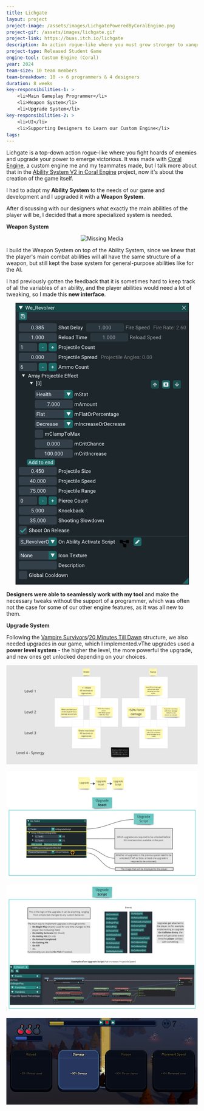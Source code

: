 ```yaml
---
title: Lichgate
layout: project
project-image: /assets/images/LichgatePoweredByCoralEngine.png
project-gif: /assets/images/lichgate.gif
project-link: https://buas.itch.io/lichgate
description: An action rogue-like where you must grow stronger to vanquish the undead.
project-type: Released Student Game
engine-tool: Custom Engine (Coral)
year: 2024
team-size: 10 team members
team-breakdown: 10 -> 6 programmers & 4 designers
duration: 8 weeks
key-responsibilities-1: >
    <li>Main Gameplay Programmer</li>
    <li>Weapon System</li>
    <li>Upgrade System</li>
key-responsibilities-2: >
    <li>UI</li>
    <li>Supporting Designers to Learn our Custom Engine</li>
tags:
---
```


<!--<div class="has-text-centered">
    <iframe width="560" height="315" src="https://www.youtube.com/embed/QzNdgcYAYl4?si=wdbvH2UHfL4PfGgw" title="YouTube video player" frameborder="0" allow="accelerometer; autoplay; clipboard-write; encrypted-media; gyroscope; picture-in-picture; web-share" referrerpolicy="strict-origin-when-cross-origin" allowfullscreen=""></iframe>
</div>
-->

Lichgate is a top-down action rogue-like where you fight hoards of enemies and upgrade your power to emerge victorious. It was made with [Coral Engine](https://github.com/GuusKemperman/CoralEngine), a custom engine me and my teammates made, but I talk more about that in the [Ability System V2 in Coral Engine](../projects/AbilitySystemV2CoralEngine) project, now it's about the creation of the game itself.

I had to adapt my **Ability System** to the needs of our game and development and I upgraded it with a **Weapon System**.

After discussing with our designers what exactly the main abilities of the player will be, I decided that a more specialized system is needed. 

**Weapon System**

<p style="text-align: center;">
    <img src="/assets/Lichgate/LichgateAbilitySystem.gif" alt="Missing Media">
</p>

I build the Weapon System on top of the Ability System, since we knew that the player's main combat abilities will all have the same structure of a weapon, but still kept the base system for general-purpose abilities like for the AI.

I had previously gotten the feedback that it is sometimes hard to keep track of all the variables of an ability, and the player abilities would need a lot of tweaking, so I made this **new interface**.

<p style="text-align: center;">
    <img src="/assets/Lichgate/WeaponEditor.png" alt="Missing Media">
</p>

**Designers were able to seamlessly work with my tool** and make the necessary tweaks without the support of a programmer, which was often not the case for some of our other engine features, as it was all new to them. 

**Upgrade System**

Following the <a href="https://youtu.be/rJIwqo12_dk?si=efPG4NIHhAW-Vdq8" target="_blank">Vampire Survivors</a>/<a href="https://store.steampowered.com/app/1966900/20_Minutes_Till_Dawn/" target="_blank">20 Minutes Till Dawn</a> structure, we also needed upgrades in our game, which I implemented.vThe upgrades used a **power level system** - the higher the level, the more powerful the upgrade, and new ones get unlocked depending on your choices.

<p style="text-align: center;">
    <img src="/assets/Lichgate/UpgradeLevels.png" alt="Missing Media">
</p>

<p style="text-align: center;">
    <img src="/assets/Lichgate/UpgradeEditor.png" alt="Missing Media">
</p>

<p style="text-align: center;">
    <img src="/assets/Lichgate/UpgradeScript.png" alt="Missing Media">
</p>

<p style="text-align: center;">
    <img src="/assets/Lichgate/UpgradeUI.png" alt="Missing Media">
</p>